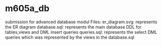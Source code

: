 # m605a_db
submission for advanced database modul
Files:
er_diagram.svg: represents the ER diagram
database.sql: represents the main database DDL for tables,views and DML insert queries
queries.sql: represents the select DML queries which was represented by the views in the database.sql
